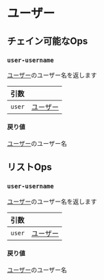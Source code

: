 # ユーザー

## チェイン可能なOps
<h3 id="user-username"><code>user-username</code></h3>

[ユーザー](https://docs.wandb.ai/ref/weave/user)のユーザー名を返します

| 引数 |  |
| :--- | :--- |
| `user` | [ユーザー](https://docs.wandb.ai/ref/weave/user) |

#### 戻り値
[ユーザー](https://docs.wandb.ai/ref/weave/user)のユーザー名


## リストOps
<h3 id="user-username"><code>user-username</code></h3>

[ユーザー](https://docs.wandb.ai/ref/weave/user)のユーザー名を返します

| 引数 |  |
| :--- | :--- |
| `user` | [ユーザー](https://docs.wandb.ai/ref/weave/user) |

#### 戻り値
[ユーザー](https://docs.wandb.ai/ref/weave/user)のユーザー名